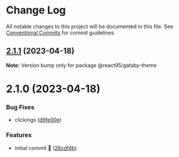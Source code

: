 # Change Log

All notable changes to this project will be documented in this file.
See [Conventional Commits](https://conventionalcommits.org) for commit guidelines.

## [2.1.1](https://github.com/React95/gatsby-theme/compare/@react95/gatsby-theme@2.1.0...@react95/gatsby-theme@2.1.1) (2023-04-18)

**Note:** Version bump only for package @react95/gatsby-theme





# 2.1.0 (2023-04-18)


### Bug Fixes

* clickings ([d9fe00e](https://github.com/React95/gatsby-theme/commit/d9fe00ea2c56b515c2494fdc6ab017b11f32dce7))


### Features

* initial commit :tada: ([26cdf4b](https://github.com/React95/gatsby-theme/commit/26cdf4beb46ba1184159f07e768b013b61df3919))
